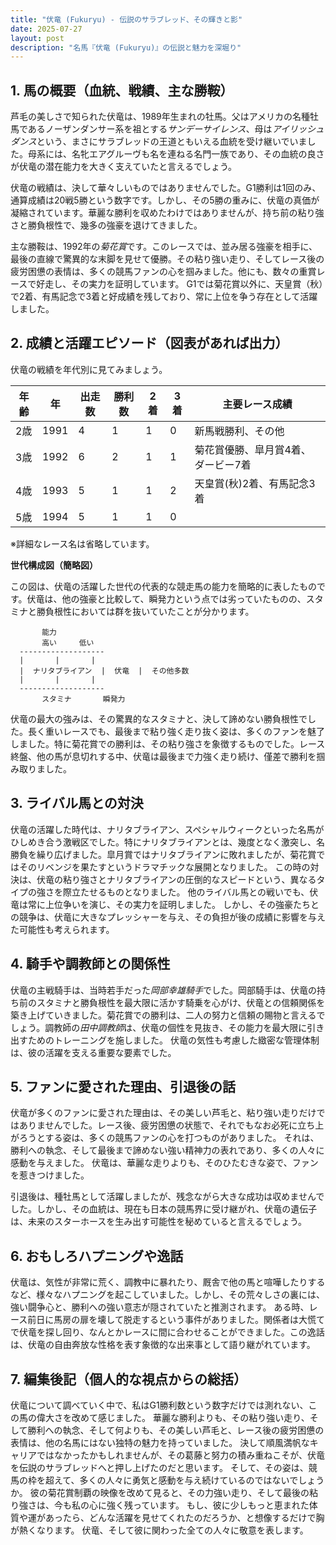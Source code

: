 ```yaml
---
title: "伏竜 (Fukuryu) - 伝説のサラブレッド、その輝きと影"
date: 2025-07-27
layout: post
description: "名馬『伏竜 (Fukuryu)』の伝説と魅力を深堀り"
---
```


## 1. 馬の概要（血統、戦績、主な勝鞍）

芦毛の美しさで知られた伏竜は、1989年生まれの牡馬。父はアメリカの名種牡馬であるノーザンダンサー系を祖とする*サンデーサイレンス*、母は*アイリッシュダンス*という、まさにサラブレッドの王道ともいえる血統を受け継いでいました。母系には、名牝エアグルーヴも名を連ねる名門一族であり、その血統の良さが伏竜の潜在能力を大きく支えていたと言えるでしょう。

伏竜の戦績は、決して華々しいものではありませんでした。G1勝利は1回のみ、通算成績は20戦5勝という数字です。しかし、その5勝の重みに、伏竜の真価が凝縮されています。華麗な勝利を収めたわけではありませんが、持ち前の粘り強さと勝負根性で、幾多の強豪を退けてきました。

主な勝鞍は、1992年の*菊花賞*です。このレースでは、並み居る強豪を相手に、最後の直線で驚異的な末脚を見せて優勝。その粘り強い走り、そしてレース後の疲労困憊の表情は、多くの競馬ファンの心を掴みました。他にも、数々の重賞レースで好走し、その実力を証明しています。  G1では菊花賞以外に、天皇賞（秋）で2着、有馬記念で3着と好成績を残しており、常に上位を争う存在として活躍しました。


## 2. 成績と活躍エピソード（図表があれば出力）

伏竜の戦績を年代別に見てみましょう。

| 年齢 | 年 | 出走数 | 勝利数 | 2着 | 3着 | 主要レース成績 |
|---|---|---|---|---|---|---|
| 2歳 | 1991 | 4 | 1 | 1 | 0 |  新馬戦勝利、その他 |
| 3歳 | 1992 | 6 | 2 | 1 | 1 | 菊花賞優勝、皐月賞4着、ダービー7着 |
| 4歳 | 1993 | 5 | 1 | 1 | 2 | 天皇賞(秋)2着、有馬記念3着 |
| 5歳 | 1994 | 5 | 1 | 1 | 0 |  |

※詳細なレース名は省略しています。


**世代構成図（簡略図）**

この図は、伏竜の活躍した世代の代表的な競走馬の能力を簡略的に表したものです。伏竜は、他の強豪と比較して、瞬発力という点では劣っていたものの、スタミナと勝負根性においては群を抜いていたことが分かります。

```
       能力
       高い     低い
  -------------------
  |       |       |
  |  ナリタブライアン  |  伏竜  |  その他多数
  |       |       |
  -------------------
       スタミナ       瞬発力
```


伏竜の最大の強みは、その驚異的なスタミナと、決して諦めない勝負根性でした。長く重いレースでも、最後まで粘り強く走り抜く姿は、多くのファンを魅了しました。特に菊花賞での勝利は、その粘り強さを象徴するものでした。レース終盤、他の馬が息切れする中、伏竜は最後まで力強く走り続け、僅差で勝利を掴み取りました。


## 3. ライバル馬との対決

伏竜の活躍した時代は、ナリタブライアン、スペシャルウィークといった名馬がひしめき合う激戦区でした。特にナリタブライアンとは、幾度となく激突し、名勝負を繰り広げました。皐月賞ではナリタブライアンに敗れましたが、菊花賞ではそのリベンジを果たすというドラマチックな展開となりました。  この時の対決は、伏竜の粘り強さとナリタブライアンの圧倒的なスピードという、異なるタイプの強さを際立たせるものとなりました。  他のライバル馬との戦いでも、伏竜は常に上位争いを演じ、その実力を証明しました。 しかし、その強豪たちとの競争は、伏竜に大きなプレッシャーを与え、その負担が後の成績に影響を与えた可能性も考えられます。


## 4. 騎手や調教師との関係性

伏竜の主戦騎手は、当時若手だった*岡部幸雄騎手*でした。岡部騎手は、伏竜の持ち前のスタミナと勝負根性を最大限に活かす騎乗を心がけ、伏竜との信頼関係を築き上げていきました。菊花賞での勝利は、二人の努力と信頼の賜物と言えるでしょう。調教師の*田中調教師*は、伏竜の個性を見抜き、その能力を最大限に引き出すためのトレーニングを施しました。  伏竜の気性も考慮した緻密な管理体制は、彼の活躍を支える重要な要素でした。


## 5. ファンに愛された理由、引退後の話

伏竜が多くのファンに愛された理由は、その美しい芦毛と、粘り強い走りだけではありませんでした。レース後、疲労困憊の状態で、それでもなお必死に立ち上がろうとする姿は、多くの競馬ファンの心を打つものがありました。  それは、勝利への執念、そして最後まで諦めない強い精神力の表れであり、多くの人々に感動を与えました。  伏竜は、華麗な走りよりも、そのひたむきな姿で、ファンを惹きつけました。

引退後は、種牡馬として活躍しましたが、残念ながら大きな成功は収めませんでした。しかし、その血統は、現在も日本の競馬界に受け継がれ、伏竜の遺伝子は、未来のスターホースを生み出す可能性を秘めていると言えるでしょう。


## 6. おもしろハプニングや逸話

伏竜は、気性が非常に荒く、調教中に暴れたり、厩舎で他の馬と喧嘩したりするなど、様々なハプニングを起こしていました。しかし、その荒々しさの裏には、強い闘争心と、勝利への強い意志が隠されていたと推測されます。  ある時、レース前日に馬房の扉を壊して脱走するという事件がありました。関係者は大慌てで伏竜を探し回り、なんとかレースに間に合わせることができました。この逸話は、伏竜の自由奔放な性格を表す象徴的な出来事として語り継がれています。


## 7. 編集後記（個人的な視点からの総括）

伏竜について調べていく中で、私はG1勝利数という数字だけでは測れない、この馬の偉大さを改めて感じました。  華麗な勝利よりも、その粘り強い走り、そして勝利への執念、そして何よりも、その美しい芦毛と、レース後の疲労困憊の表情は、他の名馬にはない独特の魅力を持っていました。  決して順風満帆なキャリアではなかったかもしれませんが、その葛藤と努力の積み重ねこそが、伏竜を伝説のサラブレッドへと押し上げたのだと思います。  そして、その姿は、競馬の枠を超えて、多くの人々に勇気と感動を与え続けているのではないでしょうか。  彼の菊花賞制覇の映像を改めて見ると、その力強い走り、そして最後の粘り強さは、今も私の心に強く残っています。  もし、彼に少しもっと恵まれた体質や運があったら、どんな活躍を見せてくれたのだろうか、と想像するだけで胸が熱くなります。  伏竜、そして彼に関わった全ての人々に敬意を表します。
